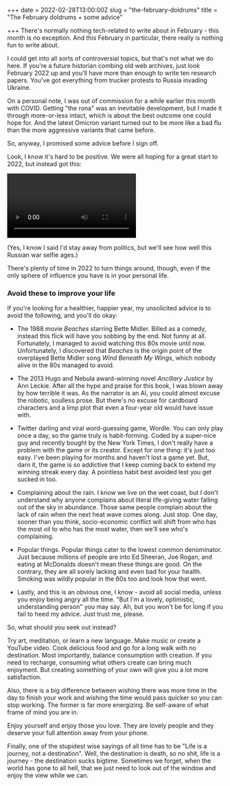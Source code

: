 +++
date = 2022-02-28T13:00:00Z
slug = "the-february-doldrums"
title = "The February doldrums + some advice"

+++
There's normally nothing tech-related to write about in February - this month is no exception. And this February in particular, there really is nothing fun to write about.

I could get into all sorts of controversial topics, but that's not what we do here. If you're a future historian combing old web archives, just look February 2022 up and you'll have more than enough to write ten research papers. You've got everything from trucker protests to Russia invading Ukraine.

On a personal note, I was out of commission for a while earlier this month with COVID. Getting "the rona" was an inevitable development, but I made it through more-or-less intact, which is about the best outcome one could hope for. And the latest Omicron variant turned out to be more like a bad flu than the more aggressive variants that came before.

So, anyway, I promised some advice before I sign off.

<!--more-->

Look, I know it's hard to be positive. We were all hoping for a great start to 2022, but instead got this:

<video max-width="100%" height="auto" controls>
<source src="/images/russian_missles.mp4" type="video/mp4">
Your browser does not support the video tag.
</video>

(Yes, I know I said I'd stay away from politics, but we'll see how well this Russian war selfie ages.)

There's plenty of time in 2022 to turn things around, though, even if the only sphere of influence you have is in your personal life.

### Avoid these to improve your life

If you're looking for a healthier, happier year, my unsolicited advice is to avoid the following, and you'll do okay:

* The 1988 movie _Beaches_ starring Bette Midler. Billed as a comedy, instead this flick will have you sobbing by the end. Not funny at all. Fortunately, I managed to avoid watching this 80s movie until now. Unfortunately, I discovered that _Beaches_ is the origin point of the overplayed Bette Midler song _Wind Beneath My Wings_, which nobody alive in the 80s managed to avoid.

* The 2013 Hugo and Nebula award-winning novel _Ancillary Justice_ by Ann Leckie. After all the hype and praise for this book, I was blown away by how terrible it was. As the narrator is an AI, you could almost excuse the robotic, soulless prose. But there's no excuse for cardboard characters and a limp plot that even a four-year old would have issue with.

* Twitter darling and viral word-guessing game, Wordle. You can only play once a day, so the game truly is habit-forming. Coded by a super-nice guy and recently bought by the New York Times, I don't really have a problem with the game or its creator. Except for one thing: it's just too easy. I've been playing for months and haven't lost a game yet. But, darn it, the game is so addictive that I keep coming back to extend my winning streak every day. A pointless habit best avoided lest you get sucked in too.

* Complaining about the rain. I know we live on the wet coast, but I don't understand why anyone complains about literal life-giving water falling out of the sky in abundance. Those same people complain about the lack of rain when the next heat wave comes along. Just stop. One day, sooner than you think, socio-economic conflict will shift from who has the most oil to who has the most water, then we'll see who's complaining.

* Popular things. Popular things cater to the lowest common denominator. Just because millions of people are into Ed Sheeran, Joe Rogan, and eating at McDonalds doesn't mean these things are good. On the contrary, they are all sorely lacking and even bad for your health. Smoking was wildly popular in the 60s too and look how that went.

* Lastly, and this is an obvious one, I know - avoid all social media, unless you enjoy being angry all the time. "But I'm a lovely, optimistic, understanding person" you may say. Ah, but you won't be for long if you fail to heed my advice. Just trust me, please.

So, what should you seek out instead?

Try art, meditation, or learn a new language. Make music or create a YouTube video. Cook delicious food and go for a long walk with no destination. Most importantly, balance consumption with creation. If you need to recharge, consuming what others create can bring much enjoyment. But creating something of your own will give you a lot more satisfaction.

Also, there is a big difference between wishing there was more time in the day to finish your work and wishing the time would pass quicker so you can stop working. The former is far more energizing. Be self-aware of what frame of mind you are in.

Enjoy yourself and enjoy those you love. They are lovely people and they deserve your full attention away from your phone.

Finally, one of the stupidest wise sayings of all time has to be "Life is a journey, not a destination". Well, the destination is death, so no shit, life is a journey - the destination sucks bigtime. Sometimes we forget, when the world has gone to all hell, that we just need to look out of the window and enjoy the view while we can.